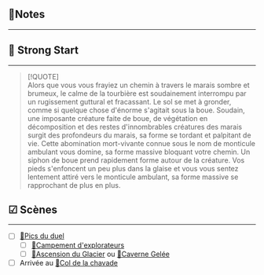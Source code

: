 
##  📝Notes
______



## 🎯 Strong Start
______
> [!QUOTE]  
> Alors que vous vous frayiez un chemin à travers le marais sombre et brumeux, le calme de la tourbière est soudainement interrompu par un rugissement guttural et fracassant. Le sol se met à gronder, comme si quelque chose d'énorme s'agitait sous la boue. Soudain, une imposante créature faite de boue, de végétation en décomposition et des restes d'innombrables créatures des marais surgit des profondeurs du marais, sa forme se tordant et palpitant de vie. Cette abomination mort-vivante connue sous le nom de monticule ambulant vous domine, sa forme massive bloquant votre chemin. 
> Un siphon de boue prend rapidement forme autour de la créature. Vos pieds s'enfoncent un peu plus dans la glaise et vous vous sentez lentement attiré vers le monticule ambulant, sa forme massive se rapprochant de plus en plus.



## ☑ Scènes
______
- [ ] [📍Pics du duel](../lieux/📍Pics%20du%20duel.md)
	- [ ] [🔎Campement d'explorateurs](../découverte/🔎Campement%20d'explorateurs.md)
	- [ ] [🎲Ascension du Glacier](../épreuves/🎲Ascension%20du%20Glacier.md) ou [🎲Caverne Gelée](../épreuves/🎲Caverne%20Gelée.md)
- [ ] Arrivée au [🔎Col de la chavade](../découverte/🔎Col%20de%20la%20chavade.md)